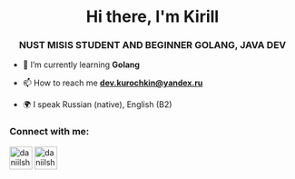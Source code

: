 <h1 align="center">Hi there, I'm Kirill</a> </h1>
<h3 align="center">NUST MISIS STUDENT AND BEGINNER GOLANG, JAVA DEV</h3>

- 🌱 I’m currently learning **Golang**

- 📫 How to reach me **dev.kurochkin@yandex.ru**

- 🌍 I speak Russian (native), English (B2)

### Connect with me:
<p align="left">
<a href="https://t.me/liftoboginya" target="blank"><img align="center" src="https://raw.githubusercontent.com/daniilshat/daniilshat/2d7eafe5250314b3d422c86b35de062e0f1f5178/icons/Telegram.svg" alt="daniilshat" height="40" width="40" /></a>
<a href="https://vk.com/relektor" target="blank"><img align="center" src="https://raw.githubusercontent.com/daniilshat/daniilshat/2d7eafe5250314b3d422c86b35de062e0f1f5178/icons/vk.svg" alt="daniilshat" height="40" width="40" /></a>
</p>
